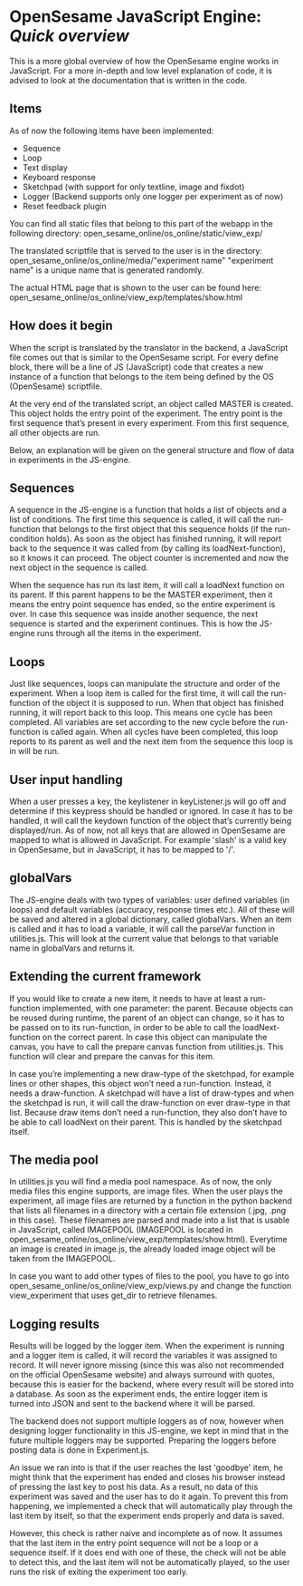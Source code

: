 # OpenSesame JavaScript Engine: *Quick overview*

This is a more global overview of how the OpenSesame engine works in JavaScript. For a more in-depth and low level explanation of code, it is advised to look at the documentation that is written in the code.


## Items
As of now the following items have been implemented:

* Sequence
* Loop
* Text display
* Keyboard response
* Sketchpad (with support for only textline, image and fixdot)
* Logger (Backend supports only one logger per experiment as of now)
* Reset feedback plugin

You can find all static files that belong to this part of the webapp in the following directory: open_sesame_online/os_online/static/view_exp/

The translated scriptfile that is served to the user is in the directory:
open_sesame_online/os_online/media/"experiment name"
"experiment name" is a unique name that is generated randomly.

The actual HTML page that is shown to the user can be found here:
open_sesame_online/os_online/view_exp/templates/show.html


## How does it begin
When the script is translated by the translator in the backend, a JavaScript file comes out that is similar to the OpenSesame script. For every define block, there will be a line of JS (JavaScript) code that creates a new instance of a function that belongs to the item being defined by the OS (OpenSesame) scriptfile. 

At the very end of the translated script, an object called MASTER is created. This object holds the entry point of the experiment. The entry point is the first sequence that’s present in every experiment. From this first sequence, all other objects are run. 

Below, an explanation will be given on the general structure and flow of data in experiments in the JS-engine.


## Sequences
A sequence in the JS-engine is a function that holds a list of objects and a list of conditions. The first time this sequence is called, it will call the run-function that belongs to the first object that this sequence holds (if the run-condition holds). As soon as the object has finished running, it will report back to the sequence it was called from (by calling its loadNext-function), so it knows it can proceed. The object counter is incremented and now the next object in the sequence is called. 

When the sequence has run its last item, it will call a loadNext function on its parent. If this parent happens to be the MASTER experiment, then it means the entry point sequence has ended, so the entire experiment is over. In case this sequence was inside another sequence, the next sequence is started and the experiment continues. This is how the JS-engine runs through all the items in the experiment.


## Loops
Just like sequences, loops can manipulate the structure and order of the experiment. When a loop item is called for the first time, it will call the run-function of the object it is supposed to run. When that object has finished running, it will report back to this loop. This means one cycle has been completed. All variables are set according to the new cycle before the run-function is called again. When all cycles have been completed, this loop reports to its parent as well and the next item from the sequence this loop is in will be run.


## User input handling
When a user presses a key, the keylistener in keyListener.js will go off and determine if this keypress should be handled or ignored. In case it has to be handled, it will call the keydown function of the object that’s currently being displayed/run. As of now, not all keys that are allowed in OpenSesame are mapped to what is allowed in JavaScript. For example 'slash' is a valid key in OpenSesame, but in JavaScript, it has to be mapped to '/'. 


## globalVars
The JS-engine deals with two types of variables: user defined variables (in loops) and default variables (accuracy, response times etc.). All of these will be saved and altered in a global dictionary, called globalVars. When an item is called and it has to load a variable, it will call the parseVar function in utilities.js. This will look at the current value that belongs to that variable name in globalVars and returns it. 


## Extending the current framework
If you would like to create a new item, it needs to have at least a run-function implemented, with one parameter: the parent. Because objects can be reused during runtime, the parent of an object can change, so it has to be passed on to its run-function, in order to be able to call the loadNext-function on the correct parent. In case this object can manipulate the canvas, you have to call the prepare canvas function from utilities.js.  This function will clear and prepare the canvas for this item.

In case you’re implementing a new draw-type of the sketchpad, for example lines or other shapes, this object won’t need a run-function. Instead, it needs a draw-function. A sketchpad will have a list of draw-types and when the sketchpad is run, it will call the draw-function on ever draw-type in that list. Because draw items don’t need a run-function, they also don’t have to be able to call loadNext on their parent. This is handled by the sketchpad itself.


## The media pool
In utilities.js you will find a media pool namespace. As of now, the only media files this engine supports, are image files. When the user plays the experiment, all image files are returned by a function in the python backend that lists all filenames in a directory with a certain file extension (.jpg, .png in this case). These filenames are parsed and made into a list that is usable in JavaScript, called IMAGEPOOL (IMAGEPOOL is located in open_sesame_online/os_online/view_exp/templates/show.html). Everytime an image is created in image.js, the already loaded image object will be taken from the IMAGEPOOL.

In case you want to add other types of files to the pool, you have to go into open_sesame_online/os_online/view_exp/views.py and change the function view_experiment that uses get_dir to retrieve filenames.

## Logging results
Results will be logged by the logger item. When the experiment is running and a logger item is called, it will record the variables it was assigned to record. It will never ignore missing (since this was also not recommended on the official OpenSesame website) and always surround with quotes, because this is easier for the backend, where every result will be stored into a database. As soon as the experiment ends, the entire logger item is turned into JSON and sent to the backend where it will be parsed.

The backend does not support multiple loggers as of now, however when designing logger functionality in this JS-engine, we kept in mind that in the future multiple loggers may be supported. Preparing the loggers before posting data is done in Experiment.js.

An issue we ran into is that if the user reaches the last 'goodbye' item, he might think that the experiment has ended and closes his browser instead of pressing the last key to post his data. As a result, no data of this experiment was saved and the user has to do it again. To prevent this from happening, we implemented a check that will automatically play through the last item by itself, so that the experiment ends properly and data is saved.

However, this check is rather naive and incomplete as of now. It assumes that the last item in the entry point sequence will not be a loop or a sequence itself. If it does end with one of these, the check will not be able to detect this, and the last item will not be automatically played, so the user runs the risk of exiting the experiment too early.